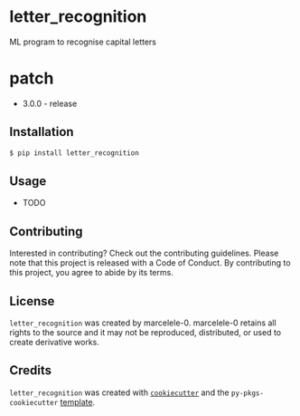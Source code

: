 # letter_recognition

ML program to recognise capital letters

# patch 
- 3.0.0 - release

## Installation

```bash
$ pip install letter_recognition
```

## Usage

- TODO

## Contributing

Interested in contributing? Check out the contributing guidelines. Please note that this project is released with a Code of Conduct. By contributing to this project, you agree to abide by its terms.

## License

`letter_recognition` was created by marcelele-0. marcelele-0 retains all rights to the source and it may not be reproduced, distributed, or used to create derivative works.

## Credits

`letter_recognition` was created with [`cookiecutter`](https://cookiecutter.readthedocs.io/en/latest/) and the `py-pkgs-cookiecutter` [template](https://github.com/py-pkgs/py-pkgs-cookiecutter).
